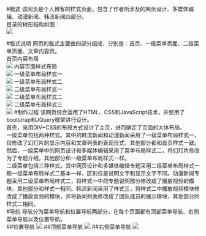 #概述
该网页是个人博客的样式页面，包含了作者所涉及的网页设计、多媒体编辑、动漫新闻、韩流新闻四部分。<br/>
目录的树形结构如图：<br/>
<img src="http://koastal-pic.stor.sinaapp.com/QQ%E6%88%AA%E5%9B%BE20150623172054.png"/>
 
#版式说明
网页的版式主要由四部分组成，分别是：首页、一级菜单页面、二级菜单页面、文章内容页。<br/>
首页内容布局<br/>
<img src="http://koastal-pic.stor.sinaapp.com/QQ%E6%88%AA%E5%9B%BE20150623172321.png">
内容页面样式布局<br/>
<img src="http://koastal-pic.stor.sinaapp.com/%E5%86%85%E5%AE%B9.png">
一级菜单布局样式一<br/>
<img src="http://koastal-pic.stor.sinaapp.com/11.png">
一级菜单布局样式二<br/>
<img src="http://koastal-pic.stor.sinaapp.com/12.png">
二级菜单布局样式一<br/>
<img src="http://koastal-pic.stor.sinaapp.com/21.png">
二级菜单布局样式二<br/>
<img src="http://koastal-pic.stor.sinaapp.com/22.png">
二级菜单布局样式三<br/>
<img src="http://koastal-pic.stor.sinaapp.com/23.png">
#制作过程
 该网页综合运用了HTML、CSS和JavaScript技术，并使用了bootstrap和JQuery框架进行设计。  <br/>
 首先，采用DIV+CSS的布局方式设计了主页，进而确定了页面的大体布局。  <br/>
 一级菜单包括两种样式。其中的韩流新闻和动漫新闻采用了一级菜单布局样式一，仅修改了幻灯片的显示内容和文章列表的表现形式，其他部分都和首页样式一致。然后，一级菜单中的网页设计和多媒体编辑采用了菜单布局样式二，将幻灯片修改为了专题介绍，其他部分和一级菜单布局样式一样。  <br/>
 二级菜单包括三种样式。其中网页设计和多媒体编辑专题采用二级菜单布局样式一和一级菜单布局样式二基本一样，区别仅是说明文字和显示文字不同。动漫新闻专题采用二级菜单布局样式二，将样式一中的专题说明部分修改成了播放视频的模块，其他部分和样式一相同。韩流新闻采用了样式三，将样式二中播放视频模块修改成了播放音频的模块，并将新闻列表修改成了团队成员的展示模块，其他部分同样式二相同。  <br/>
#导航
导航分为菜单导航和位置导航两部分，在每个页面都有顶部菜单导航、右侧菜单导航以及位置导航。<br/>
##位置导航
<img src="http://koastal-pic.stor.sinaapp.com/wz.png">
##顶部菜单导航
<img src="http://koastal-pic.stor.sinaapp.com/tp.png">
##右侧菜单导航
<img src="http://koastal-pic.stor.sinaapp.com/right.png">
 


